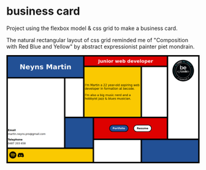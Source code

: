 # business card

Project using the flexbox model & css grid to make a business card.

The natural rectangular layout of css grid reminded me of "Composition with Red Blue and Yellow" by abstract expressionist painter piet mondrain.

![website](https://github.com/Martiware-99/v-card/blob/main/website.png?raw=true)
